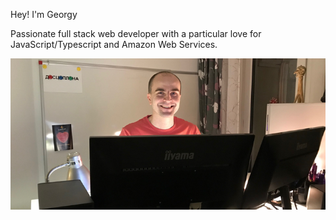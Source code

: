 Hey! I'm Georgy

Passionate full stack web developer with a particular love for JavaScript/Typescript and Amazon Web Services.

![Georgy](/me.png)
